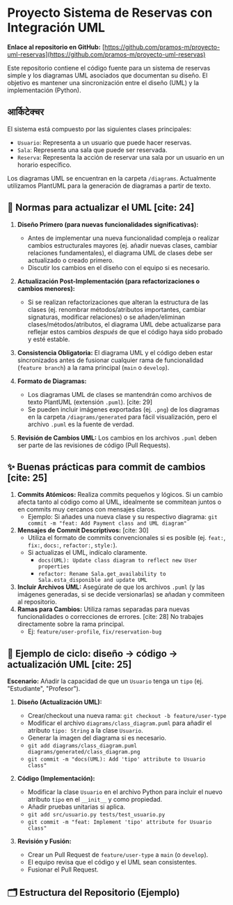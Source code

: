 # Proyecto Sistema de Reservas con Integración UML

**Enlace al repositorio en GitHub:** [https://github.com/pramos-m/proyecto-uml-reservas](https://github.com/pramos-m/proyecto-uml-reservas)

Este repositorio contiene el código fuente para un sistema de reservas simple y los diagramas UML asociados que documentan su diseño. El objetivo es mantener una sincronización entre el diseño (UML) y la implementación (Python).

##  आर्किटेक्चर

El sistema está compuesto por las siguientes clases principales:
- `Usuario`: Representa a un usuario que puede hacer reservas.
- `Sala`: Representa una sala que puede ser reservada.
- `Reserva`: Representa la acción de reservar una sala por un usuario en un horario específico.

Los diagramas UML se encuentran en la carpeta `/diagrams`. Actualmente utilizamos PlantUML para la generación de diagramas a partir de texto.

## 📜 Normas para actualizar el UML [cite: 24]

1.  **Diseño Primero (para nuevas funcionalidades significativas):**
    * Antes de implementar una nueva funcionalidad compleja o realizar cambios estructurales mayores (ej. añadir nuevas clases, cambiar relaciones fundamentales), el diagrama UML de clases debe ser actualizado o creado primero.
    * Discutir los cambios en el diseño con el equipo si es necesario.

2.  **Actualización Post-Implementación (para refactorizaciones o cambios menores):**
    * Si se realizan refactorizaciones que alteran la estructura de las clases (ej. renombrar métodos/atributos importantes, cambiar signaturas, modificar relaciones) o se añaden/eliminan clases/métodos/atributos, el diagrama UML debe actualizarse para reflejar estos cambios *después* de que el código haya sido probado y esté estable.

3.  **Consistencia Obligatoria:** El diagrama UML y el código deben estar sincronizados antes de fusionar cualquier rama de funcionalidad (`feature branch`) a la rama principal (`main` o `develop`).

4.  **Formato de Diagramas:**
    * Los diagramas UML de clases se mantendrán como archivos de texto PlantUML (extensión `.puml`). [cite: 29]
    * Se pueden incluir imágenes exportadas (ej. `.png`) de los diagramas en la carpeta `/diagrams/generated` para fácil visualización, pero el archivo `.puml` es la fuente de verdad.

5.  **Revisión de Cambios UML:** Los cambios en los archivos `.puml` deben ser parte de las revisiones de código (Pull Requests).

## ✨ Buenas prácticas para commit de cambios [cite: 25]

1.  **Commits Atómicos:** Realiza commits pequeños y lógicos. Si un cambio afecta tanto al código como al UML, idealmente se commitean juntos o en commits muy cercanos con mensajes claros.
    * Ejemplo: Si añades una nueva clase y su respectivo diagrama: `git commit -m "feat: Add Payment class and UML diagram"`
2.  **Mensajes de Commit Descriptivos:** [cite: 30]
    * Utiliza el formato de commits convencionales si es posible (ej. `feat:`, `fix:`, `docs:`, `refactor:`, `style:`).
    * Si actualizas el UML, indícalo claramente.
        * `docs(UML): Update class diagram to reflect new User properties`
        * `refactor: Rename Sala.get_availability to Sala.esta_disponible and update UML`
3.  **Incluir Archivos UML:** Asegúrate de que los archivos `.puml` (y las imágenes generadas, si se decide versionarlas) se añadan y commiteen al repositorio.
4.  **Ramas para Cambios:** Utiliza ramas separadas para nuevas funcionalidades o correcciones de errores. [cite: 28] No trabajes directamente sobre la rama principal.
    * Ej: `feature/user-profile`, `fix/reservation-bug`

## 🔄 Ejemplo de ciclo: diseño → código → actualización UML [cite: 25]

**Escenario:** Añadir la capacidad de que un `Usuario` tenga un `tipo` (ej. "Estudiante", "Profesor").

1.  **Diseño (Actualización UML):**
    * Crear/checkout una nueva rama: `git checkout -b feature/user-type`
    * Modificar el archivo `diagrams/class_diagram.puml` para añadir el atributo `tipo: String` a la clase `Usuario`.
    * Generar la imagen del diagrama si es necesario.
    * `git add diagrams/class_diagram.puml diagrams/generated/class_diagram.png`
    * `git commit -m "docs(UML): Add 'tipo' attribute to Usuario class"`

2.  **Código (Implementación):**
    * Modificar la clase `Usuario` en el archivo Python para incluir el nuevo atributo `tipo` en el `__init__` y como propiedad.
    * Añadir pruebas unitarias si aplica.
    * `git add src/usuario.py tests/test_usuario.py`
    * `git commit -m "feat: Implement 'tipo' attribute for Usuario class"`

3.  **Revisión y Fusión:**
    * Crear un Pull Request de `feature/user-type` a `main` (o `develop`).
    * El equipo revisa que el código y el UML sean consistentes.
    * Fusionar el Pull Request.

## 🗂️ Estructura del Repositorio (Ejemplo)